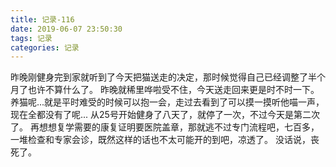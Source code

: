 ```yaml
---
title: 记录-116
date: 2019-06-07 23:50:30
tags: 记录
categories: 记录
---
```

昨晚刚健身完到家就听到了今天把猫送走的决定，那时候觉得自己已经调整了半个月了也许不算什么了。
昨晚就稀里哗啦受不住，今天送走回来更是时不时一下。
养猫呢...就是平时难受的时候可以抱一会，走过去看到了可以摸一摸听他喵一声，现在全都没有了呢...
从25号开始健身了八天了，就停了一次，不过今天是第二次了。
再想想复学需要的康复证明要医院盖章，那就逃不过专门流程吧，七百多，一堆检查和专家会诊，既然这样的话也不太可能开的到吧，凉透了。
没话说，丧死了。